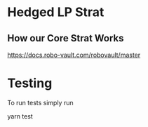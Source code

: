 # Hedged LP Strat

## How our Core Strat Works 

https://docs.robo-vault.com/robovault/master

# Testing 

To run tests simply run 

yarn test 
